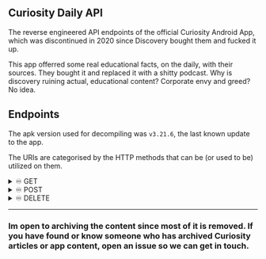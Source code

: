 ## Curiosity Daily API

The reverse engineered API endpoints of the official Curiosity Android App, which was discontinued in 2020 since Discovery bought them and fucked it up.

This app offerred some real educational facts, on the daily, with their sources. They bought it and replaced it with a shitty podcast. Why is discovery ruining actual, educational content? Corporate envy and greed? No idea.

## Endpoints
The apk version used for decompiling was `v3.21.6`, the last known update to the app.

The URIs are categorised by the HTTP methods that can be (or used to be) utilized on them.

<details>
<summary>♾️ GET</summary>

|------|
|uri   |
|:-----|
| `/subscriptions/list` |
| `/trending/{type}/{period}` |
| `/paths/video/{id}` |
| `/content/{id}&view=app_3.0` |
| `/actions/followed/tag?view=app_3.0` |
| `/likes/{type}?view=app_3.0` |
| `/feeds/search/{content_type}?view=app_3.0` |
| `/feeds/search/terms?view=app_3.0` |
| `/feeds/daily/{date}?view=app_3.0` |
| `/feeds/discover?view=app_3.0` |
| `/{search_path}?view=app_3.0` |
| `/feeds/profile/{user_id}/actions/liked/content/{content_type}?view=app_3.0` |
| `/feeds/profile/{user_id}/actions/followed/tag/{namespace}?view=app_3.0` |
| `/tags/namespaces/subject?view=app_3.0` |
| `/feeds/tags/search/subject?view=app_3.0&order_by=name` |
| `/tags/namespaces/{namespace}/{name}?view=app_3.0` |
| `/feeds/tags/{tag_id}/content/{content_type}?view=app_3.0` |
| `/feeds/tags/{namespace}/{tag}?view=app_3.0` |
| `/feeds/tags/{tag_id}/tags/related?view=app_3.0` |
| `/content/types/topic/{id_or_slug}?view=app_3.0` |
| `/content/types/digest/{date}` |
| `/tags/namespaces/{namespace}/{name}/content/topic?view=app_3.0` |
| `/users/{id}/content/likes/{type}/count` |
| `/users/{id}/content/likes/topic?view=app_3.0` |
| `/users/{id}/content/likes/video?view=app_3.0` |
| `/content/types/video/{id_or_slug}?view=app_3.0` |
| `/tags/namespaces/{namespace}/{name}/content/video?view=app_3.0` |
| `/api_v2/auth/user` |
| `/api_v2/auth/logout` |
| `/facebook/sign-in` |
| `/google/sign-in` |
| `/twitter/sign-in` |

</details>

<details>
<summary>♾️ POST</summary>

|------|
|uri   |
|:-----|
| `/subscriptions/byid/{id}` |
| `/subscriptions/3.12/email/subscribe` |
| `/subscriptions/push/subscribe` |
| `/actions/followed/tag/{tag_id}?view=app_3.0` |
| `/likes/{type}/{id}?view=app_3.0` |
| `/paid_subscriptions/verify_receipt/android?view=app_3.0` |
| `/api_v2/auth/forgot-password` |
| `/api_v2/auth/login` |
| `/api_v2/auth/merge` |
| `/api_v2/auth/register` |
| `/facebook/sign-in` |
| `/google/sign-in` |
| `/twitter/sign-in` |
| `/api_v2/auth/nonreg` |

</details>

<details>
<summary>♾️ DELETE</summary>

|------|
|uri   |
|:-----|
| `/subscriptions/byid/{id}` |
| `/actions/followed/tag/{tag_id}?view=app_3.0` |
| `/likes/{type}/{id}?view=app_3.0` |

</details>

---

### Im open to archiving the content since most of it is removed. If you have found or know someone who has archived Curiosity articles or app content, open an issue so we can get in touch.